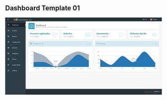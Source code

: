 ## Dashboard Template 01
![List / Screenshots](https://github.com/virla01/Dashboard01/blob/master/Diseno/templateDasbiard01.jpg)
